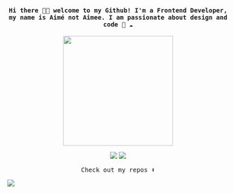 
<h4 align="center"><samp> Hi there 👋🏾  welcome to my Github! I'm a Frontend Developer, my name is Aimé not Aimee. I am passionate about design and code 🐍 ☁️ </samp></h4>


<p align="center">
  <img width="250" src="https://media4.giphy.com/media/11gMQxXtl6OOyc/giphy.gif?cid=ecf05e475dhc5o9lvyevgiz005zkb44owwdrlt15v6rsjdnk&rid=giphy.gif&ct=s">
</p>



<p align="center">
<a href= "https://www.linkedin.com/in/aime-pelozo/"><img src="https://img.icons8.com/ios-glyphs/30/000000/linkedin.png"/></a>
<a href= "https://twitter.com/aimeagustina"><img src="https://img.icons8.com/material-outlined/32/000000/twitter.png"/></a>
</p>

<p align="center"><samp>
Check out my repos ⬇️  
  </samp>
</p>


![](https://visitor-badge.glitch.me/badge?page_id=byeaimebye.byeaimebye)
